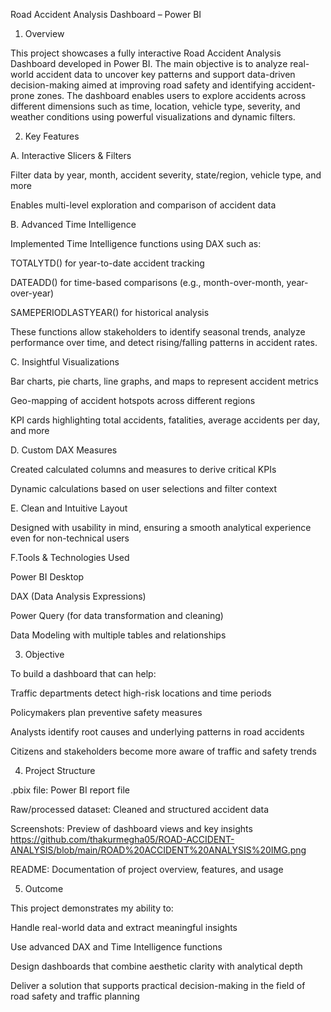  Road Accident Analysis Dashboard – Power BI

1. Overview

This project showcases a fully interactive Road Accident Analysis Dashboard developed in Power BI. The main objective is to analyze real-world accident data to uncover key patterns and support data-driven decision-making aimed at improving road safety and identifying accident-prone zones.
The dashboard enables users to explore accidents across different dimensions such as time, location, vehicle type, severity, and weather conditions using powerful visualizations and dynamic filters.

2. Key Features

A. Interactive Slicers & Filters

Filter data by year, month, accident severity, state/region, vehicle type, and more

Enables multi-level exploration and comparison of accident data

B. Advanced Time Intelligence

Implemented Time Intelligence functions using DAX such as:

TOTALYTD() for year-to-date accident tracking

DATEADD() for time-based comparisons (e.g., month-over-month, year-over-year)

SAMEPERIODLASTYEAR() for historical analysis

These functions allow stakeholders to identify seasonal trends, analyze performance over time, and detect rising/falling patterns in accident rates.

C. Insightful Visualizations

Bar charts, pie charts, line graphs, and maps to represent accident metrics

Geo-mapping of accident hotspots across different regions

KPI cards highlighting total accidents, fatalities, average accidents per day, and more

D. Custom DAX Measures

Created calculated columns and measures to derive critical KPIs

Dynamic calculations based on user selections and filter context

E. Clean and Intuitive Layout

Designed with usability in mind, ensuring a smooth analytical experience even for non-technical users

F.Tools & Technologies Used

Power BI Desktop

DAX (Data Analysis Expressions)

Power Query (for data transformation and cleaning)

Data Modeling with multiple tables and relationships

3. Objective

To build a dashboard that can help:

Traffic departments detect high-risk locations and time periods

Policymakers plan preventive safety measures

Analysts identify root causes and underlying patterns in road accidents

Citizens and stakeholders become more aware of traffic and safety trends

4. Project Structure

.pbix file: Power BI report file

Raw/processed dataset: Cleaned and structured accident data

Screenshots: Preview of dashboard views and key insights https://github.com/thakurmegha05/ROAD-ACCIDENT-ANALYSIS/blob/main/ROAD%20ACCIDENT%20ANALYSIS%20IMG.png

README: Documentation of project overview, features, and usage

5. Outcome

This project demonstrates my ability to:

Handle real-world data and extract meaningful insights

Use advanced DAX and Time Intelligence functions

Design dashboards that combine aesthetic clarity with analytical depth

Deliver a solution that supports practical decision-making in the field of road safety and traffic planning

